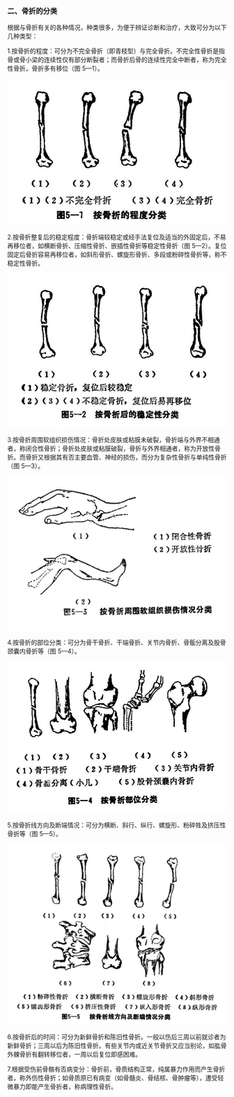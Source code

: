 ### 二、骨折的分类

根据与骨折有关的各种情况，种类很多，为便于辨证诊断和治疗，大致可分为以下几种类型：

1.按骨折的程度：可分为不完全骨折（即青枝型）与完全骨折。不完全性骨折是指骨或骨小梁的连续性仅有部分断裂者；而骨折后骨的连续性完全中断者，称为完全性骨折，骨折多有移位（图 5—1）。

<img src="./img/5-1.jpg" style="zoom:70%;" />

2.按骨折整复后的稳定程度：骨折端较稳定或经手法复位及适当的外固定后，不易再移位者，如横断骨折、压缩性骨折、嵌插性骨折等稳定性骨折（图 5—2）。复位固定后骨折容易再移位者，如斜形骨折、螺旋形骨折、多段或粉碎性骨折等，称不稳定性骨折。

<img src="./img/5-2.jpg" style="zoom:70%;" />

3.按骨折周围软组织损伤情况：骨折处皮肤或粘膜未破裂，骨折端与外界不相通者，称闭合性骨折；骨折处皮肤或粘膜破裂，骨折与外界相通者，称为开放性骨折。而骨折又根据其有否主要血管、神经的损伤，而分为复杂性骨折与单纯性骨折（图 5—3）。

<img src="./img/5-3.jpg" style="zoom:70%;" />

4.按骨折的部位分类：可分为骨干骨折、干端骨折、关节内骨折、骨骺分离及股骨颈囊内骨折等（图 5—4）。

<img src="./img/5-4.jpg" style="zoom:70%;" />

5.按骨折线方向及断端情况：可分为横断、斜行、纵行、螺旋形、粉碎牲及挤压性骨折等（图 5—5）。

<img src="./img/5-5.jpg" style="zoom:70%;" />

6.按骨折后的时间：可分为新鲜骨折和陈旧性骨折。一般以伤后三周以前就诊者为新鲜骨折；三周以后为陈旧性骨折。有些关节内或近关节骨折又应当别论，如肱骨外髁骨折有翻转移位者，一周以后复位即感困难。

7.根据受伤前骨骼有否病变分：骨折前，骨质结构正常，纯属暴力作用而产生骨折者，称外伤性骨折；如骨质原已有病变（如骨髓炎、骨结核、骨肿瘤等），遭受轻微暴力即能产生骨折者，称病理性骨折。
